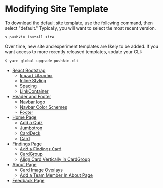 # Modifying Site Template

To download the default site template, use the following command, then select "default." Typically, you will want to select the most recent version.

```bash
$ pushkin install site
```

Over time, new site and experiment templates are likely to be added. If you want access to more recently released templates, update your CLI:

```bash
$ yarn global upgrade pushkin-cli
```

* [React Bootstrap](react-bootstrap.md)
  * [Import Libraries](react-bootstrap.md#import-libraries)
  * [Inline Styling](react-bootstrap.md#inline-styling)
  * [Spacing](react-bootstrap.md#spacing)
  * [LinkContainer](react-bootstrap.md#linkcontainer)
* [Header and Footer](header-and-footer.md)
  * [Navbar logo](header-and-footer.md#navbar-logo)
  * [Navbar Color Schemes](header-and-footer.md#navbar-color-schemes)
  * [Footer](header-and-footer.md#footer)
* [Home Page](home-page.md)
  * [Add a Quiz](home-page.md#add-a-quiz)
  * [Jumbotron](home-page.md#jumbotron)
  * [CardDeck](home-page.md#carddeck)
  * [Card](home-page.md#card)
* [Findings Page](findings-page.md)
  * [Add a Findings Card](findings-page.md#add-a-findings-card)
  * [CardGroup](findings-page.md#cardgroup)
  * [Align Card Vertically in CardGroup](findings-page.md#align-card-vertically-in-cardgroup)
* [About Page](about-page.md)
  * [Card Image Overlays](about-page.md#card-image-overlays)
  * [Add a Team Member In About Page](about-page.md#add-a-team-member-in-about-page)
* [Feedback Page](feedback-page.md)

